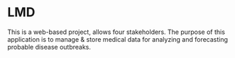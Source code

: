 # LMD
This is a web-based project, allows four stakeholders. The purpose of this application is to manage &amp; store medical data for analyzing and forecasting probable disease outbreaks.
